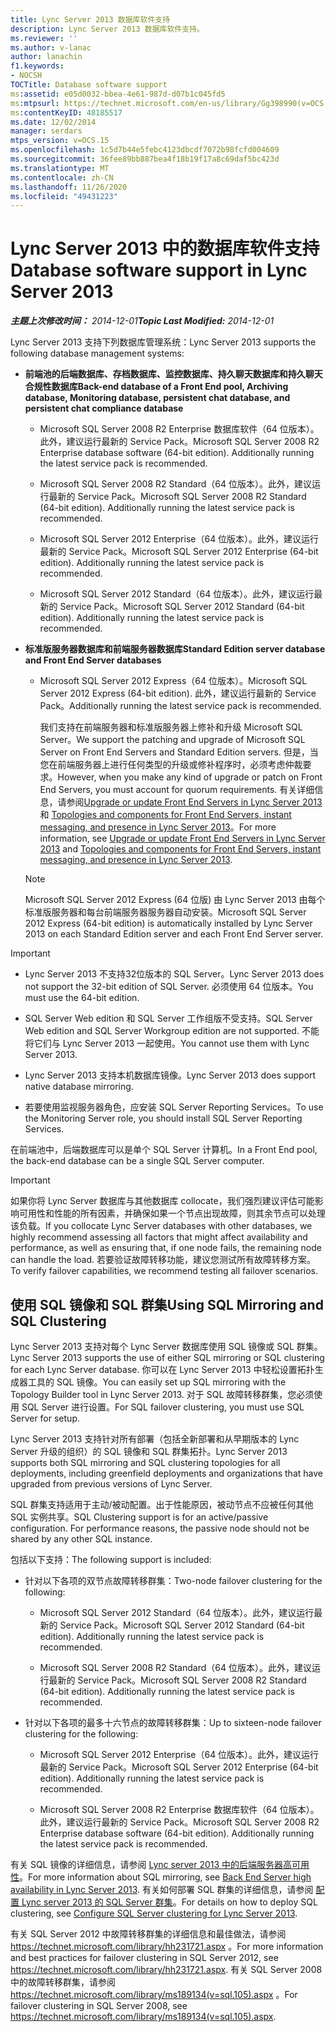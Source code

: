 ```yaml
---
title: Lync Server 2013 数据库软件支持
description: Lync Server 2013 数据库软件支持。
ms.reviewer: ''
ms.author: v-lanac
author: lanachin
f1.keywords:
- NOCSH
TOCTitle: Database software support
ms:assetid: e05d0032-bbea-4e61-987d-d07b1c045fd5
ms:mtpsurl: https://technet.microsoft.com/en-us/library/Gg398990(v=OCS.15)
ms:contentKeyID: 48185517
ms.date: 12/02/2014
manager: serdars
mtps_version: v=OCS.15
ms.openlocfilehash: 1c5d7b44e5febc4123dbcdf7072b98fcfd004609
ms.sourcegitcommit: 36fee89bb887bea4f18b19f17a8c69daf5bc423d
ms.translationtype: MT
ms.contentlocale: zh-CN
ms.lasthandoff: 11/26/2020
ms.locfileid: "49431223"
---
```

# <a name="database-software-support-in-lync-server-2013"></a><span data-ttu-id="b96f3-103">Lync Server 2013 中的数据库软件支持</span><span class="sxs-lookup"><span data-stu-id="b96f3-103">Database software support in Lync Server 2013</span></span>

<div data-xmlns="http://www.w3.org/1999/xhtml">

<div class="topic" data-xmlns="http://www.w3.org/1999/xhtml" data-msxsl="urn:schemas-microsoft-com:xslt" data-cs="https://msdn.microsoft.com/">

<div data-asp="https://msdn2.microsoft.com/asp">



</div>

<div id="mainSection">

<div id="mainBody"><span data-ttu-id="b96f3-104">

<span> </span></span><span class="sxs-lookup"><span data-stu-id="b96f3-104">

<span> </span></span></span>

<span data-ttu-id="b96f3-105">_**主题上次修改时间：** 2014-12-01_</span><span class="sxs-lookup"><span data-stu-id="b96f3-105">_**Topic Last Modified:** 2014-12-01_</span></span>

<span data-ttu-id="b96f3-106">Lync Server 2013 支持下列数据库管理系统：</span><span class="sxs-lookup"><span data-stu-id="b96f3-106">Lync Server 2013 supports the following database management systems:</span></span>

  - <span data-ttu-id="b96f3-107">**前端池的后端数据库、存档数据库、监控数据库、持久聊天数据库和持久聊天合规性数据库**</span><span class="sxs-lookup"><span data-stu-id="b96f3-107">**Back-end database of a Front End pool, Archiving database, Monitoring database, persistent chat database, and persistent chat compliance database**</span></span>
    
      - <span data-ttu-id="b96f3-p101">Microsoft SQL Server 2008 R2 Enterprise 数据库软件（64 位版本）。此外，建议运行最新的 Service Pack。</span><span class="sxs-lookup"><span data-stu-id="b96f3-p101">Microsoft SQL Server 2008 R2 Enterprise database software (64-bit edition). Additionally running the latest service pack is recommended.</span></span>
    
      - <span data-ttu-id="b96f3-p102">Microsoft SQL Server 2008 R2 Standard（64 位版本）。此外，建议运行最新的 Service Pack。</span><span class="sxs-lookup"><span data-stu-id="b96f3-p102">Microsoft SQL Server 2008 R2 Standard (64-bit edition). Additionally running the latest service pack is recommended.</span></span>
    
      - <span data-ttu-id="b96f3-p103">Microsoft SQL Server 2012 Enterprise（64 位版本）。此外，建议运行最新的 Service Pack。</span><span class="sxs-lookup"><span data-stu-id="b96f3-p103">Microsoft SQL Server 2012 Enterprise (64-bit edition). Additionally running the latest service pack is recommended.</span></span>
    
      - <span data-ttu-id="b96f3-p104">Microsoft SQL Server 2012 Standard（64 位版本）。此外，建议运行最新的 Service Pack。</span><span class="sxs-lookup"><span data-stu-id="b96f3-p104">Microsoft SQL Server 2012 Standard (64-bit edition). Additionally running the latest service pack is recommended.</span></span>

  - <span data-ttu-id="b96f3-116">**标准版服务器数据库和前端服务器数据库**</span><span class="sxs-lookup"><span data-stu-id="b96f3-116">**Standard Edition server database and Front End Server databases**</span></span>
    
      - <span data-ttu-id="b96f3-117">Microsoft SQL Server 2012 Express（64 位版本）。</span><span class="sxs-lookup"><span data-stu-id="b96f3-117">Microsoft SQL Server 2012 Express (64-bit edition).</span></span> <span data-ttu-id="b96f3-118">此外，建议运行最新的 Service Pack。</span><span class="sxs-lookup"><span data-stu-id="b96f3-118">Additionally running the latest service pack is recommended.</span></span>
        
        <span data-ttu-id="b96f3-119">我们支持在前端服务器和标准版服务器上修补和升级 Microsoft SQL Server。</span><span class="sxs-lookup"><span data-stu-id="b96f3-119">We support the patching and upgrade of Microsoft SQL Server on Front End Servers and Standard Edition servers.</span></span> <span data-ttu-id="b96f3-120">但是，当您在前端服务器上进行任何类型的升级或修补程序时，必须考虑仲裁要求。</span><span class="sxs-lookup"><span data-stu-id="b96f3-120">However, when you make any kind of upgrade or patch on Front End Servers, you must account for quorum requirements.</span></span> <span data-ttu-id="b96f3-121">有关详细信息，请参阅[Upgrade or update Front End Servers in Lync Server 2013](lync-server-2013-upgrade-or-update-front-end-servers.md)和 [Topologies and components for Front End Servers, instant messaging, and presence in Lync Server 2013](lync-server-2013-topologies-and-components-for-front-end-servers-instant-messaging-and-presence.md)。</span><span class="sxs-lookup"><span data-stu-id="b96f3-121">For more information, see [Upgrade or update Front End Servers in Lync Server 2013](lync-server-2013-upgrade-or-update-front-end-servers.md) and [Topologies and components for Front End Servers, instant messaging, and presence in Lync Server 2013](lync-server-2013-topologies-and-components-for-front-end-servers-instant-messaging-and-presence.md).</span></span>
    
    <div>
    

    > [!NOTE]  
    > <span data-ttu-id="b96f3-122">Microsoft SQL Server 2012 Express (64 位版) 由 Lync Server 2013 由每个标准版服务器和每台前端服务器服务器自动安装。</span><span class="sxs-lookup"><span data-stu-id="b96f3-122">Microsoft SQL Server 2012 Express (64-bit edition) is automatically installed by Lync Server 2013 on each Standard Edition server and each Front End Server server.</span></span>

    
    </div>

<div>


> [!IMPORTANT]  
> <UL>
> <LI>
> <P><span data-ttu-id="b96f3-123">Lync Server 2013 不支持32位版本的 SQL Server。</span><span class="sxs-lookup"><span data-stu-id="b96f3-123">Lync Server 2013 does not support the 32-bit edition of SQL Server.</span></span> <span data-ttu-id="b96f3-124">必须使用 64 位版本。</span><span class="sxs-lookup"><span data-stu-id="b96f3-124">You must use the 64-bit edition.</span></span></P>
> <LI>
> <P><span data-ttu-id="b96f3-125">SQL Server Web edition 和 SQL Server 工作组版不受支持。</span><span class="sxs-lookup"><span data-stu-id="b96f3-125">SQL Server Web edition and SQL Server Workgroup edition are not supported.</span></span> <span data-ttu-id="b96f3-126">不能将它们与 Lync Server 2013 一起使用。</span><span class="sxs-lookup"><span data-stu-id="b96f3-126">You cannot use them with Lync Server 2013.</span></span></P>
> <LI>
> <P><span data-ttu-id="b96f3-127">Lync Server 2013 支持本机数据库镜像。</span><span class="sxs-lookup"><span data-stu-id="b96f3-127">Lync Server 2013 does support native database mirroring.</span></span></P>
> <LI>
> <P><span data-ttu-id="b96f3-128">若要使用监视服务器角色，应安装 SQL Server Reporting Services。</span><span class="sxs-lookup"><span data-stu-id="b96f3-128">To use the Monitoring Server role, you should install SQL Server Reporting Services.</span></span></P></LI></UL>



</div>

<span data-ttu-id="b96f3-129">在前端池中，后端数据库可以是单个 SQL Server 计算机。</span><span class="sxs-lookup"><span data-stu-id="b96f3-129">In a Front End pool, the back-end database can be a single SQL Server computer.</span></span>

<div>


> [!IMPORTANT]  
> <span data-ttu-id="b96f3-130">如果你将 Lync Server 数据库与其他数据库 collocate，我们强烈建议评估可能影响可用性和性能的所有因素，并确保如果一个节点出现故障，则其余节点可以处理该负载。</span><span class="sxs-lookup"><span data-stu-id="b96f3-130">If you collocate Lync Server databases with other databases, we highly recommend assessing all factors that might affect availability and performance, as well as ensuring that, if one node fails, the remaining node can handle the load.</span></span> <span data-ttu-id="b96f3-131">若要验证故障转移功能，建议您测试所有故障转移方案。</span><span class="sxs-lookup"><span data-stu-id="b96f3-131">To verify failover capabilities, we recommend testing all failover scenarios.</span></span>



</div>

<div>

## <a name="using-sql-mirroring-and-sql-clustering"></a><span data-ttu-id="b96f3-132">使用 SQL 镜像和 SQL 群集</span><span class="sxs-lookup"><span data-stu-id="b96f3-132">Using SQL Mirroring and SQL Clustering</span></span>

<span data-ttu-id="b96f3-133">Lync Server 2013 支持对每个 Lync Server 数据库使用 SQL 镜像或 SQL 群集。</span><span class="sxs-lookup"><span data-stu-id="b96f3-133">Lync Server 2013 supports the use of either SQL mirroring or SQL clustering for each Lync Server database.</span></span> <span data-ttu-id="b96f3-134">你可以在 Lync Server 2013 中轻松设置拓扑生成器工具的 SQL 镜像。</span><span class="sxs-lookup"><span data-stu-id="b96f3-134">You can easily set up SQL mirroring with the Topology Builder tool in Lync Server 2013.</span></span> <span data-ttu-id="b96f3-135">对于 SQL 故障转移群集，您必须使用 SQL Server 进行设置。</span><span class="sxs-lookup"><span data-stu-id="b96f3-135">For SQL failover clustering, you must use SQL Server for setup.</span></span>

<span data-ttu-id="b96f3-136">Lync Server 2013 支持针对所有部署（包括全新部署和从早期版本的 Lync Server 升级的组织）的 SQL 镜像和 SQL 群集拓扑。</span><span class="sxs-lookup"><span data-stu-id="b96f3-136">Lync Server 2013 supports both SQL mirroring and SQL clustering topologies for all deployments, including greenfield deployments and organizations that have upgraded from previous versions of Lync Server.</span></span>

<span data-ttu-id="b96f3-p111">SQL 群集支持适用于主动/被动配置。出于性能原因，被动节点不应被任何其他 SQL 实例共享。</span><span class="sxs-lookup"><span data-stu-id="b96f3-p111">SQL Clustering support is for an active/passive configuration. For performance reasons, the passive node should not be shared by any other SQL instance.</span></span>

<span data-ttu-id="b96f3-139">包括以下支持：</span><span class="sxs-lookup"><span data-stu-id="b96f3-139">The following support is included:</span></span>

  - <span data-ttu-id="b96f3-140">针对以下各项的双节点故障转移群集：</span><span class="sxs-lookup"><span data-stu-id="b96f3-140">Two-node failover clustering for the following:</span></span>
    
      - <span data-ttu-id="b96f3-p112">Microsoft SQL Server 2012 Standard（64 位版本）。此外，建议运行最新的 Service Pack。</span><span class="sxs-lookup"><span data-stu-id="b96f3-p112">Microsoft SQL Server 2012 Standard (64-bit edition). Additionally running the latest service pack is recommended.</span></span>
    
      - <span data-ttu-id="b96f3-p113">Microsoft SQL Server 2008 R2 Standard（64 位版本）。此外，建议运行最新的 Service Pack。</span><span class="sxs-lookup"><span data-stu-id="b96f3-p113">Microsoft SQL Server 2008 R2 Standard (64-bit edition). Additionally running the latest service pack is recommended.</span></span>

  - <span data-ttu-id="b96f3-145">针对以下各项的最多十六节点的故障转移群集：</span><span class="sxs-lookup"><span data-stu-id="b96f3-145">Up to sixteen-node failover clustering for the following:</span></span>
    
      - <span data-ttu-id="b96f3-p114">Microsoft SQL Server 2012 Enterprise（64 位版本）。此外，建议运行最新的 Service Pack。</span><span class="sxs-lookup"><span data-stu-id="b96f3-p114">Microsoft SQL Server 2012 Enterprise (64-bit edition). Additionally running the latest service pack is recommended.</span></span>
    
      - <span data-ttu-id="b96f3-p115">Microsoft SQL Server 2008 R2 Enterprise 数据库软件（64 位版本）。此外，建议运行最新的 Service Pack。</span><span class="sxs-lookup"><span data-stu-id="b96f3-p115">Microsoft SQL Server 2008 R2 Enterprise database software (64-bit edition). Additionally running the latest service pack is recommended.</span></span>

<span data-ttu-id="b96f3-150">有关 SQL 镜像的详细信息，请参阅 [Lync server 2013 中的后端服务器高可用性](lync-server-2013-back-end-server-high-availability.md)。</span><span class="sxs-lookup"><span data-stu-id="b96f3-150">For more information about SQL mirroring, see [Back End Server high availability in Lync Server 2013](lync-server-2013-back-end-server-high-availability.md).</span></span> <span data-ttu-id="b96f3-151">有关如何部署 SQL 群集的详细信息，请参阅 [配置 Lync server 2013 的 SQL Server 群集](lync-server-2013-configure-sql-server-clustering.md)。</span><span class="sxs-lookup"><span data-stu-id="b96f3-151">For details on how to deploy SQL clustering, see [Configure SQL Server clustering for Lync Server 2013](lync-server-2013-configure-sql-server-clustering.md).</span></span>

<span data-ttu-id="b96f3-152">有关 SQL Server 2012 中故障转移群集的详细信息和最佳做法，请参阅 <https://technet.microsoft.com/library/hh231721.aspx> 。</span><span class="sxs-lookup"><span data-stu-id="b96f3-152">For more information and best practices for failover clustering in SQL Server 2012, see <https://technet.microsoft.com/library/hh231721.aspx>.</span></span> <span data-ttu-id="b96f3-153">有关 SQL Server 2008 中的故障转移群集，请参阅 <https://technet.microsoft.com/library/ms189134(v=sql.105).aspx> 。</span><span class="sxs-lookup"><span data-stu-id="b96f3-153">For failover clustering in SQL Server 2008, see <https://technet.microsoft.com/library/ms189134(v=sql.105).aspx>.</span></span>

<span data-ttu-id="b96f3-154"></div>

</div>

<span> </span>

</div>

</div>

</span><span class="sxs-lookup"><span data-stu-id="b96f3-154"></div>

</div>

<span> </span>

</div>

</div>

</span></span></div>

